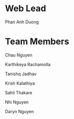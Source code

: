 # Web Lead
Phan Anh Duong
# Team Members
Chau Nguyen

Karthikeya Rachamolla

Tanishq Jadhav

Krish Kalathiya

Sahil Thakare

Nhi Nguyen

Daryn Nguyen
